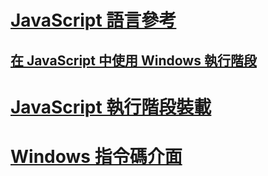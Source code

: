 # [JavaScript 語言參考](javascript/javascript-language-reference.md)
## [在 JavaScript 中使用 Windows 執行階段](jswinrt/using-the-windows-runtime-in-javascript.md)
# [JavaScript 執行階段裝載](chakra-hosting/javascript-runtime-hosting.md)
# [Windows 指令碼介面](winscript/windows-script-interfaces.md)
